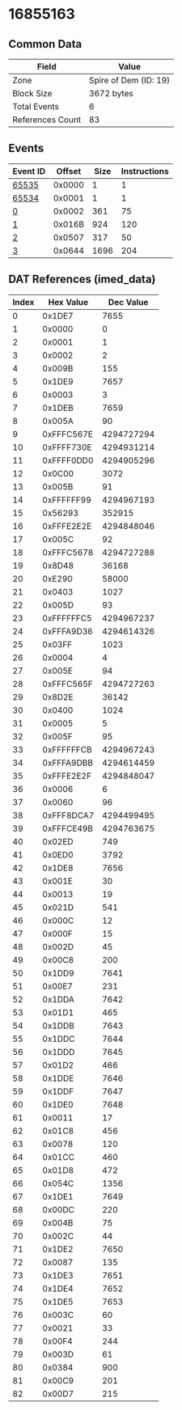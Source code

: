 # 16855163

## Common Data

| Field            | Value                 |
|------------------|-----------------------|
| Zone             | Spire of Dem (ID: 19) |
| Block Size       | 3672 bytes            |
| Total Events     | 6                     |
| References Count | 83                    |

## Events

| Event ID            | Offset   |   Size |   Instructions |
|---------------------|----------|--------|----------------|
| [65535](./65535.md) | 0x0000   |      1 |              1 |
| [65534](./65534.md) | 0x0001   |      1 |              1 |
| [0](./0.md)         | 0x0002   |    361 |             75 |
| [1](./1.md)         | 0x016B   |    924 |            120 |
| [2](./2.md)         | 0x0507   |    317 |             50 |
| [3](./3.md)         | 0x0644   |   1696 |            204 |

## DAT References (imed_data)

|   Index | Hex Value   |   Dec Value |
|---------|-------------|-------------|
|       0 | 0x1DE7      |        7655 |
|       1 | 0x0000      |           0 |
|       2 | 0x0001      |           1 |
|       3 | 0x0002      |           2 |
|       4 | 0x009B      |         155 |
|       5 | 0x1DE9      |        7657 |
|       6 | 0x0003      |           3 |
|       7 | 0x1DEB      |        7659 |
|       8 | 0x005A      |          90 |
|       9 | 0xFFFC567E  |  4294727294 |
|      10 | 0xFFFF730E  |  4294931214 |
|      11 | 0xFFFF0DD0  |  4294905296 |
|      12 | 0x0C00      |        3072 |
|      13 | 0x005B      |          91 |
|      14 | 0xFFFFFF99  |  4294967193 |
|      15 | 0x56293     |      352915 |
|      16 | 0xFFFE2E2E  |  4294848046 |
|      17 | 0x005C      |          92 |
|      18 | 0xFFFC5678  |  4294727288 |
|      19 | 0x8D48      |       36168 |
|      20 | 0xE290      |       58000 |
|      21 | 0x0403      |        1027 |
|      22 | 0x005D      |          93 |
|      23 | 0xFFFFFFC5  |  4294967237 |
|      24 | 0xFFFA9D36  |  4294614326 |
|      25 | 0x03FF      |        1023 |
|      26 | 0x0004      |           4 |
|      27 | 0x005E      |          94 |
|      28 | 0xFFFC565F  |  4294727263 |
|      29 | 0x8D2E      |       36142 |
|      30 | 0x0400      |        1024 |
|      31 | 0x0005      |           5 |
|      32 | 0x005F      |          95 |
|      33 | 0xFFFFFFCB  |  4294967243 |
|      34 | 0xFFFA9DBB  |  4294614459 |
|      35 | 0xFFFE2E2F  |  4294848047 |
|      36 | 0x0006      |           6 |
|      37 | 0x0060      |          96 |
|      38 | 0xFFF8DCA7  |  4294499495 |
|      39 | 0xFFFCE49B  |  4294763675 |
|      40 | 0x02ED      |         749 |
|      41 | 0x0ED0      |        3792 |
|      42 | 0x1DE8      |        7656 |
|      43 | 0x001E      |          30 |
|      44 | 0x0013      |          19 |
|      45 | 0x021D      |         541 |
|      46 | 0x000C      |          12 |
|      47 | 0x000F      |          15 |
|      48 | 0x002D      |          45 |
|      49 | 0x00C8      |         200 |
|      50 | 0x1DD9      |        7641 |
|      51 | 0x00E7      |         231 |
|      52 | 0x1DDA      |        7642 |
|      53 | 0x01D1      |         465 |
|      54 | 0x1DDB      |        7643 |
|      55 | 0x1DDC      |        7644 |
|      56 | 0x1DDD      |        7645 |
|      57 | 0x01D2      |         466 |
|      58 | 0x1DDE      |        7646 |
|      59 | 0x1DDF      |        7647 |
|      60 | 0x1DE0      |        7648 |
|      61 | 0x0011      |          17 |
|      62 | 0x01C8      |         456 |
|      63 | 0x0078      |         120 |
|      64 | 0x01CC      |         460 |
|      65 | 0x01D8      |         472 |
|      66 | 0x054C      |        1356 |
|      67 | 0x1DE1      |        7649 |
|      68 | 0x00DC      |         220 |
|      69 | 0x004B      |          75 |
|      70 | 0x002C      |          44 |
|      71 | 0x1DE2      |        7650 |
|      72 | 0x0087      |         135 |
|      73 | 0x1DE3      |        7651 |
|      74 | 0x1DE4      |        7652 |
|      75 | 0x1DE5      |        7653 |
|      76 | 0x003C      |          60 |
|      77 | 0x0021      |          33 |
|      78 | 0x00F4      |         244 |
|      79 | 0x003D      |          61 |
|      80 | 0x0384      |         900 |
|      81 | 0x00C9      |         201 |
|      82 | 0x00D7      |         215 |
